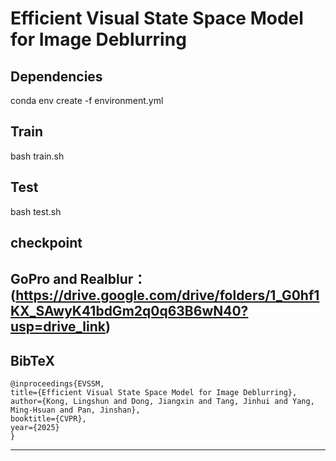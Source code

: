 # Efficient Visual State Space Model for Image Deblurring
## Dependencies
conda env create -f environment.yml

## Train
bash train.sh
## Test
bash test.sh
## checkpoint 
GoPro and Realblur：(https://drive.google.com/drive/folders/1_G0hf1KX_SAwyK41bdGm2q0q63B6wN40?usp=drive_link)
---

## BibTeX
    @inproceedings{EVSSM,
    title={Efficient Visual State Space Model for Image Deblurring},
    author={Kong, Lingshun and Dong, Jiangxin and Tang, Jinhui and Yang, Ming-Hsuan and Pan, Jinshan},
    booktitle={CVPR},
    year={2025}
    }
---
